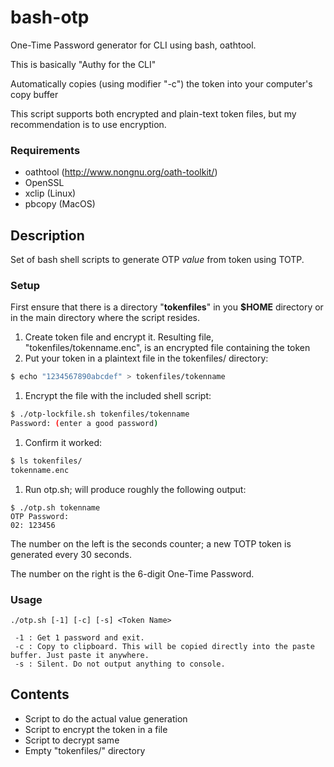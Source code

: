 # bash-otp
One-Time Password generator for CLI using bash, oathtool.

This is basically "Authy for the CLI"

Automatically copies (using modifier "-c") the token into your computer's copy buffer

This script supports both encrypted and plain-text token files, but my recommendation is to use encryption.

### Requirements

* oathtool (http://www.nongnu.org/oath-toolkit/)
* OpenSSL
* xclip (Linux)
* pbcopy (MacOS)

## Description

Set of bash shell scripts to generate OTP *value* from token using TOTP.

### Setup

First ensure that there is a directory "**tokenfiles**" in you **$HOME** directory or in the main directory where the script resides.

1. Create token file and encrypt it. Resulting file, "tokenfiles/tokenname.enc", is an encrypted file containing the token
  1. Put your token in a plaintext file in the tokenfiles/ directory:
  ```bash
  $ echo "1234567890abcdef" > tokenfiles/tokenname
  ```

  1. Encrypt the file with the included shell script:
  ```bash
  $ ./otp-lockfile.sh tokenfiles/tokenname
  Password: (enter a good password)
  ```

  1. Confirm it worked:
  ```bash
  $ ls tokenfiles/
  tokenname.enc
  ```

1. Run otp.sh; will produce roughly the following output:
  ```
$ ./otp.sh tokenname
OTP Password:
02: 123456
  ```

The number on the left is the seconds counter; a new TOTP token is generated every 30 seconds.

The number on the right is the 6-digit One-Time Password.

### Usage

```
./otp.sh [-1] [-c] [-s] <Token Name>

 -1 : Get 1 password and exit.
 -c : Copy to clipboard. This will be copied directly into the paste buffer. Just paste it anywhere.
 -s : Silent. Do not output anything to console.
```

## Contents

* Script to do the actual value generation
* Script to encrypt the token in a file
* Script to decrypt same
* Empty "tokenfiles/" directory
